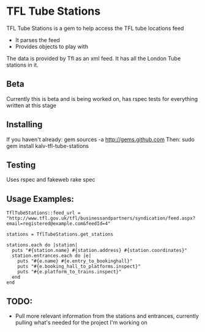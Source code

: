 TFL Tube Stations
=================

TFL Tube Stations is a gem to help access the TFL tube locations feed
  * It parses the feed
  * Provides objects to play with
  
The data is provided by Tfl as an xml feed. It has all the London Tube stations in it.
  
Beta
-----
Currently this is beta and is being worked on, has rspec tests for everything written at this stage
  
Installing
----------
If you haven't already:
    gem sources -a http://gems.github.com 
Then:
    sudo gem install kalv-tfl-tube-stations

Testing
-------
Uses rspec and fakeweb
    rake spec

Usage Examples:
---------------
    TflTubeStations::feed_url = "http://www.tfl.gov.uk/tfl/businessandpartners/syndication/feed.aspx?email=registered@example.com&feedId=4"

    stations = TflTubeStations.get_stations

    stations.each do |station|
      puts "#{station.name} #{station.address} #{station.coordinates}"
      station.entrances.each do |e|
        puts "#{e.name} #{e.entry_to_bookinghall}"
        puts "#{e.booking_hall_to_platforms.inspect}"
        puts "#{e.platform_to_trains.inspect}"
      end
    end


TODO:
-----
- Pull more relevant information from the stations and entrances, currently pulling what's needed for the project I'm working on